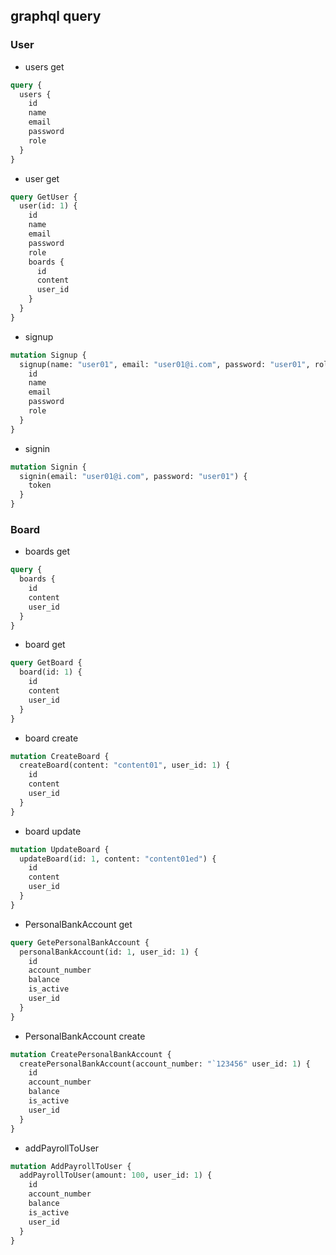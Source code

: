 ## graphql query

### User
- users get
```graphql
query {
  users {
    id
    name
    email
    password
    role
  }
}
```

- user get
```graphql
query GetUser {
  user(id: 1) {
    id
    name
    email
    password
    role
    boards {
      id
      content
      user_id
    }
  }
}
```

- signup
```graphql
mutation Signup {
  signup(name: "user01", email: "user01@i.com", password: "user01", role: USER) {
    id
    name
    email
    password
    role
  }
}
```

- signin
```graphql
mutation Signin {
  signin(email: "user01@i.com", password: "user01") {
    token
  }
}
```

### Board
- boards get
```graphql
query {
  boards {
    id
    content
    user_id
  }
}
```

- board get
```graphql
query GetBoard {
  board(id: 1) {
    id
    content
    user_id
  }
}
```

- board create
```graphql
mutation CreateBoard {
  createBoard(content: "content01", user_id: 1) {
    id
    content
    user_id
  }
}
```

- board update
```graphql
mutation UpdateBoard {
  updateBoard(id: 1, content: "content01ed") {
    id
    content
    user_id
  }
}
```

- PersonalBankAccount get
```graphql
query GetePersonalBankAccount {
  personalBankAccount(id: 1, user_id: 1) {
    id
    account_number
    balance
    is_active
    user_id
  }
}
```

- PersonalBankAccount create
```graphql
mutation CreatePersonalBankAccount {
  createPersonalBankAccount(account_number: "`123456" user_id: 1) {
    id
    account_number
    balance
    is_active
    user_id
  }
}
```

- addPayrollToUser
```graphql
mutation AddPayrollToUser {
  addPayrollToUser(amount: 100, user_id: 1) {
    id
    account_number
    balance
    is_active
    user_id
  }
}
```